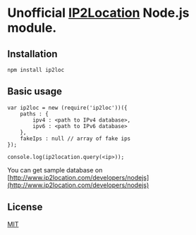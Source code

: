 # Unofficial [IP2Location](http://www.ip2location.com/)  Node.js module.

## Installation

    npm install ip2loc

## Basic usage

    var ip2loc = new (require('ip2loc'))({
        paths : {
            ipv4 : <path to IPv4 database>,
            ipv6 : <path to IPv6 database>
        },
        fakeIps : null // array of fake ips
    });

    console.log(ip2location.query(<ip>));

You can get sample database on
[http://www.ip2location.com/developers/nodejs](http://www.ip2location.com/developers/nodejs)

## License

[MIT](https://github.com/stanislaw-glogowski/node-ip2loc/blob/master/LICENSE)
